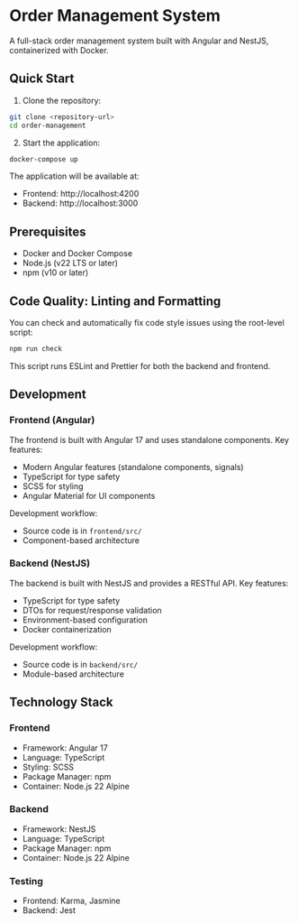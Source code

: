 # Order Management System

A full-stack order management system built with Angular and NestJS, containerized with Docker.

## Quick Start

1. Clone the repository:
```bash
git clone <repository-url>
cd order-management
```

2. Start the application:
```bash
docker-compose up
```

The application will be available at:
- Frontend: http://localhost:4200
- Backend: http://localhost:3000

## Prerequisites

- Docker and Docker Compose
- Node.js (v22 LTS or later)
- npm (v10 or later)

## Code Quality: Linting and Formatting

You can check and automatically fix code style issues using the root-level script:

```bash
npm run check
```

This script runs ESLint and Prettier for both the backend and frontend.

## Development

### Frontend (Angular)

The frontend is built with Angular 17 and uses standalone components. Key features:
- Modern Angular features (standalone components, signals)
- TypeScript for type safety
- SCSS for styling
- Angular Material for UI components

Development workflow:
- Source code is in `frontend/src/`
- Component-based architecture

### Backend (NestJS)

The backend is built with NestJS and provides a RESTful API. Key features:
- TypeScript for type safety
- DTOs for request/response validation
- Environment-based configuration
- Docker containerization

Development workflow:
- Source code is in `backend/src/`
- Module-based architecture

## Technology Stack

### Frontend
- Framework: Angular 17
- Language: TypeScript
- Styling: SCSS
- Package Manager: npm
- Container: Node.js 22 Alpine

### Backend
- Framework: NestJS
- Language: TypeScript
- Package Manager: npm
- Container: Node.js 22 Alpine

### Testing
- Frontend: Karma, Jasmine
- Backend: Jest 